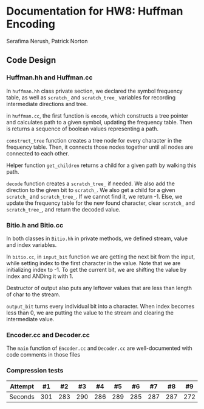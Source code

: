 # Documentation for HW8: Huffman Encoding
Serafima Nerush, Patrick Norton

## Code Design

### Huffman.hh and Huffman.cc

In `huffman.hh` class private section, we declared the symbol frequency table, as well as `scratch_` and `scratch_tree_` variables for recording intermediate directions and tree. 

in `huffman.cc`, the first function is `encode`, which constructs a tree pointer and calculates path to a given symbol, updating the frequency table. Then is returns a sequence of boolean values representing a path.

`construct_tree` function creates a tree node for every character in the frequency table. Then, it connects those nodes together until all nodes are connected to each other.

Helper function `get_children` returns a child for a given path by walking this path.

`decode` function creates a `scratch_tree_` if needed. We also add the direction to the given bit to `scratch_`. We also get a child for a given `scratch_` and `scratch_tree_`. If we cannot find it, we return -1. Else, we update the frequency table for the new found character, clear `scratch_` and `scratch_tree_`, and return the decoded value. 

### Bitio.h and Bitio.cc

In both classes in `Bitio.hh` in private methods, we defined stream, value and index variables.

In `bitio.cc`, in `input_bit` function we are getting the next bit from the input, while setting index to the first character in the value. Note that we are initializing index to -1. To get the current bit, we are shifting the value by index and ANDing it with 1. 

Destructor of output also puts any leftover values that are less than length of char to the stream. 

`output_bit` turns every individual bit into a character. When index becomes less than 0, we are putting the value to the stream and clearing the intermediate value.

### Encoder.cc and Decoder.cc

The `main` function of `Encoder.cc` and `Decoder.cc` are well-documented with code comments in those files


### Compression tests

Attempt | #1 | #2 | #3 | #4 | #5 | #6 | #7 | #8 | #9 | #10 | #11
--- | --- | --- | --- |--- |--- |--- |--- |--- |--- |--- |---
Seconds | 301 | 283 | 290 | 286 | 289 | 285 | 287 | 287 | 272 | 276 | 269


